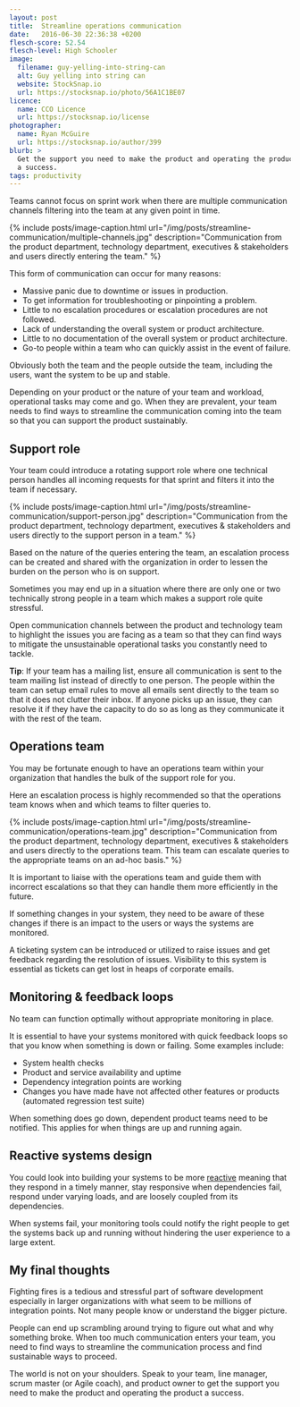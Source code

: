 ```yaml
---
layout: post
title:  Streamline operations communication
date:   2016-06-30 22:36:38 +0200
flesch-score: 52.54
flesch-level: High Schooler
image:
  filename: guy-yelling-into-string-can
  alt: Guy yelling into string can
  website: StockSnap.io
  url: https://stocksnap.io/photo/56A1C1BE07
licence:
  name: CCO Licence
  url: https://stocksnap.io/license
photographer:
  name: Ryan McGuire
  url: https://stocksnap.io/author/399
blurb: >
  Get the support you need to make the product and operating the product
  a success.
tags: productivity
---
```


Teams cannot focus on sprint work when there are multiple communication channels
filtering into the team at any given point in time.

{% include posts/image-caption.html
     url="/img/posts/streamline-communication/multiple-channels.jpg"
     description="Communication from the product department, technology department, executives & stakeholders and users directly entering the team."
%}

This form of communication can occur for many reasons:

* Massive panic due to downtime or issues in production.
* To get information for troubleshooting or pinpointing a problem.
* Little to no escalation procedures or escalation procedures are not followed.
* Lack of understanding the overall system or product architecture.
* Little to no documentation of the overall system or product architecture.
* Go-to people within a team who can quickly assist in the event of failure.

Obviously both the team and the people outside the team, including the users,
want the system to be up and stable.

Depending on your product or the nature of your team and workload, operational
tasks may come and go. When they are prevalent, your team needs to find ways to
streamline the communication coming into the team so that you can support the
product sustainably.

## Support role
Your team could introduce a rotating support role where one technical person
handles all incoming requests for that sprint and filters it into the team
if necessary.

{% include posts/image-caption.html
     url="/img/posts/streamline-communication/support-person.jpg"
     description="Communication from the product department, technology department, executives & stakeholders and users directly to the support person in a team."
%}

Based on the nature of the queries entering the team, an escalation process
can be created and shared with the organization in order to lessen the burden
on the person who is on support.

Sometimes you may end up in a situation where there are only one or two
technically strong people in a team which makes a support role quite stressful.

Open communication channels between the product and technology team to highlight
the issues you are facing as a team so that they can find ways to mitigate
the unsustainable operational tasks you constantly need to tackle.

**Tip**: If your team has a mailing list, ensure all communication is sent to
the team mailing list instead of directly to one person. The people within the
team can setup email rules to move all emails sent directly to the team so that
it does not clutter their inbox. If anyone picks up an issue, they can resolve
it if they have the capacity to do so as long as they communicate it with the
rest of the team.

## Operations team
You may be fortunate enough to have an operations team within your organization
that handles the bulk of the support role for you.

Here an escalation process is highly recommended so that the operations team
knows when and which teams to filter queries to.

{% include posts/image-caption.html
     url="/img/posts/streamline-communication/operations-team.jpg"
     description="Communication from the product department, technology department, executives & stakeholders and users directly to the operations team. This team can escalate queries to the appropriate teams on an ad-hoc basis."
%}

It is important to liaise with the operations team and guide them with incorrect
escalations so that they can handle them more efficiently in the future.

If something changes in your system, they need to be aware of these changes if
there is an impact to the users or ways the systems are monitored.

A ticketing system can be introduced or utilized to raise issues and get
feedback regarding the resolution of issues. Visibility to this system is
essential as tickets can get lost in heaps of corporate emails.

## Monitoring & feedback loops
No team can function optimally without appropriate monitoring in place.

It is essential to have your systems monitored with quick feedback loops so that
you know when something is down or failing. Some examples include:

* System health checks
* Product and service availability and uptime
* Dependency integration points are working
* Changes you have made have not affected other features or products
  (automated regression test suite)

When something does go down, dependent product teams need to be notified. This
applies for when things are up and running again.

## Reactive systems design
You could look into building your systems to be more
[reactive](http://www.reactivemanifesto.org/) meaning that they respond in a
timely manner, stay responsive when dependencies fail, respond under varying
loads, and are loosely coupled from its dependencies.

When systems fail, your monitoring tools could notify the right people to get
the systems back up and running without hindering the user experience to a
large extent.

## My final thoughts
Fighting fires is a tedious and stressful part of software development
especially in larger organizations with what seem to be millions of integration
points. Not many people know or understand the bigger picture.

People can end up scrambling around trying to figure out what and why something
broke. When too much communication enters your team, you need to find ways to
streamline the communication process and find sustainable ways to proceed.

The world is not on your shoulders. Speak to your team, line manager,
scrum master (or Agile coach), and product owner to get the support you need
to make the product and operating the product a success.

